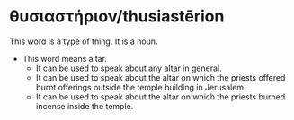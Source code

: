 # θυσιαστήριον/thusiastērion
This word is a type of thing. It is a noun.

* This word means altar.
    * It can be used to speak about any altar in general.
    * It can be used to speak about the altar on which the priests offered burnt offerings outside the temple building in Jerusalem.
    * It can be used to speak about the altar on which the priests burned incense inside the temple.

